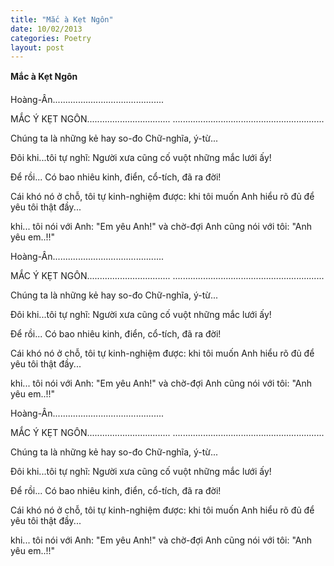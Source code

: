 ```yaml
---
title: "Mắc à Kẹt Ngôn"
date: 10/02/2013
categories: Poetry
layout: post
---
```


**Mắc à Kẹt Ngôn**

Hoàng-Ân............................................

MẮC Ý KẸT NGÔN.................................
............................................................


Chúng ta là những kẻ hay so-đo
Chữ-nghĩa, ý-từ...

Đôi khi...tôi tự nghĩ:
Người xưa cũng cố vuột
những mắc lưới ấy!

Để rồi...
Có bao nhiêu kinh, điển,
cổ-tích,
đã
ra đời!

Cái khó nó ở chỗ,
tôi tự kinh-nghiệm được:
khi tôi
muốn
Anh hiểu rõ đủ
để yêu tôi thật
đầy...

khi...
tôi nói với Anh:
"Em yêu Anh!"
và chờ-đợi
Anh cũng nói
với tôi:
"Anh yêu em..!!"

Hoàng-Ân............................................

MẮC Ý KẸT NGÔN.................................
............................................................


Chúng ta là những kẻ hay so-đo
Chữ-nghĩa, ý-từ...

Đôi khi...tôi tự nghĩ:
Người xưa cũng cố vuột
những mắc lưới ấy!

Để rồi...
Có bao nhiêu kinh, điển,
cổ-tích,
đã
ra đời!

Cái khó nó ở chỗ,
tôi tự kinh-nghiệm được:
khi tôi
muốn
Anh hiểu rõ đủ
để yêu tôi thật
đầy...

khi...
tôi nói với Anh:
"Em yêu Anh!"
và chờ-đợi
Anh cũng nói
với tôi:
"Anh yêu em..!!"

Hoàng-Ân............................................

MẮC Ý KẸT NGÔN.................................
............................................................


Chúng ta là những kẻ hay so-đo
Chữ-nghĩa, ý-từ...

Đôi khi...tôi tự nghĩ:
Người xưa cũng cố vuột
những mắc lưới ấy!

Để rồi...
Có bao nhiêu kinh, điển,
cổ-tích,
đã
ra đời!

Cái khó nó ở chỗ,
tôi tự kinh-nghiệm được:
khi tôi
muốn
Anh hiểu rõ đủ
để yêu tôi thật
đầy...

khi...
tôi nói với Anh:
"Em yêu Anh!"
và chờ-đợi
Anh cũng nói
với tôi:
"Anh yêu em..!!"
